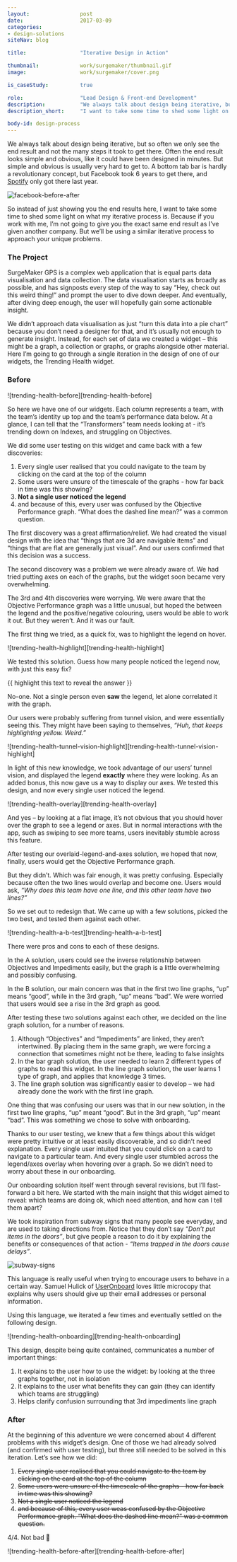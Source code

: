 ```yaml
---
layout:                post
date:                  2017-03-09
categories:
- design-solutions
siteNav: blog

title:                 "Iterative Design in Action"

thumbnail:             work/surgemaker/thumbnail.gif
image:                 work/surgemaker/cover.png

is_caseStudy:          true

role:                  "Lead Design & Front-end Development"
description:           "We always talk about design being iterative, but so often we only see the end result and not the many steps it took to get there."
description_short:     "I want to take some time to shed some light on what my iterative process is. Because if you work with me, I’m not going to give you the exact same end result as I’ve given another company. But we’ll be using a similar iterative process to approach your unique problems."

body-id: design-process
---
```


We always talk about design being iterative, but so often we only see the end result and not the many steps it took to get there. Often the end result looks simple and obvious, like it could have been designed in minutes. But simple and obvious is usually very hard to get to. A bottom tab bar is hardly a revolutionary concept, but Facebook took 6 years to get there, and [Spotify](https://uxdesign.cc/why-spotify-s-navigation-is-broken-ce6b4783539d#.mpl3sgipd) only got there last year.

![facebook-before-after][facebook-before-after]

So instead of just showing you the end results here, I want to take some time to shed some light on what my iterative process is. Because if you work with me, I’m not going to give you the exact same end result as I’ve given another company. But we’ll be using a similar iterative process to approach your unique problems.

### The Project

SurgeMaker GPS is a complex web application that is equal parts data visualisation and data collection. The data visualisation starts as broadly as possible, and has signposts every step of the way to say “Hey, check out this weird thing!” and prompt the user to dive down deeper. And eventually, after diving deep enough, the user will hopefully gain some actionable insight.

We didn’t approach data visualisation as just “turn this data into a pie chart” because you don’t need a designer for that, and it’s usually not enough to generate insight. Instead, for each set of data we created a widget – this might be a graph, a collection or graphs, or graphs alongside other material. Here I’m going to go through a single iteration in the design of one of our widgets, the Trending Health widget.

### Before

<div class="m-post-largeImg"></div>
![trending-health-before][trending-health-before]

So here we have one of our widgets. Each column represents a team, with the team’s identity up top and the team’s performance data below. At a glance, I can tell that the “Transformers” team needs looking at - it’s trending down on Indexes, and struggling on Objectives. 

We did some user testing on this widget and came back with a few discoveries:

1. Every single user realised that you could navigate to the team by clicking on the card at the top of the column
2. Some users were unsure of the timescale of the graphs - how far back in time was this showing?
3. **Not a single user noticed the legend**
4. and because of this, every user was confused by the Objective Performance graph. “What does the dashed line mean?” was a common question.

The first discovery was a great affirmation/relief. We had created the visual design with the idea that “things that are 3d are navigable items” and “things that are flat are generally just visual”. And our users confirmed that this decision was a success.

The second discovery was a problem we were already aware of. We had tried putting axes on each of the graphs, but the widget soon became very overwhelming.

The 3rd and 4th discoveries were worrying. We were aware that the Objective Performance graph was a little unusual, but hoped the between the legend and the positive/negative colouring, users would be able to work it out. But they weren’t. And it was our fault.

The first thing we tried, as a quick fix, was to highlight the legend on hover.

<div class="m-post-largeImg"></div>
![trending-health-highlight][trending-health-highlight]

We tested this solution. Guess how many people noticed the legend now, with just this easy fix?

{{ highlight this text to reveal the answer }}

<div class="m-post-secretWrapper">
	<div class="m-post-secret js-showSecret">
		No-one. Not a single person even <strong>saw</strong> the legend, let alone correlated it with the graph.
	</div>
</div>

Our users were probably suffering from tunnel vision, and were essentially seeing this. They might have been saying to themselves, _“Huh, that keeps highlighting yellow. Weird.”_

<div class="m-post-largeImg"></div>
![trending-health-tunnel-vision-highlight][trending-health-tunnel-vision-highlight]

In light of this new knowledge, we took advantage of our users’ tunnel vision, and displayed the legend **exactly** where they were looking. As an added bonus, this now gave us a way to display our axes. We tested this design, and now every single user noticed the legend.

<div class="m-post-largeImg"></div>
![trending-health-overlay][trending-health-overlay]

And yes – by looking at a flat image, it’s not obvious that you should hover over the graph to see a legend or axes. But in normal interactions with the app, such as swiping to see more teams, users inevitably stumble across this feature.

After testing our overlaid-legend-and-axes solution, we hoped that now, finally, users would get the Objective Performance graph.

But they didn’t. Which was fair enough, it was pretty confusing. Especially because often the two lines would overlap and become one. Users would ask, _“Why does this team have one line, and this other team have two lines?”_

So we set out to redesign that. We came up with a few solutions, picked the two best, and tested them against each other. 

<div class="m-post-largeImg"></div>
![trending-health-a-b-test][trending-health-a-b-test]

There were pros and cons to each of these designs.

In the A solution, users could see the inverse relationship between Objectives and Impediments easily, but the graph is a little overwhelming and possibly confusing.

In the B solution, our main concern was that in the first two line graphs, “up” means “good”, while in the 3rd graph, “up” means “bad”. We were worried that users would see a rise in the 3rd graph as good.

After testing these two solutions against each other, we decided on the line graph solution, for a number of reasons. 

1. Although “Objectives” and “Impediments” are linked, they aren’t intertwined. By placing them in the same graph, we were forcing a connection that sometimes might not be there, leading to false insights
2. In the bar graph solution, the user needed to learn 2 different types of graphs to read this widget. In the line graph solution, the user learns 1 type of graph, and applies that knowledge 3 times.
3. The line graph solution was significantly easier to develop – we had already done the work with the first line graph.

One thing that was confusing our users was that in our new solution, in the first two line graphs, “up” meant “good”. But in the 3rd graph, “up” meant “bad”. This was something we chose to solve with onboarding.

Thanks to our user testing, we knew that a few things about this widget were pretty intuitive or at least easily discoverable, and so didn’t need explanation. Every single user intuited that you could click on a card to navigate to a particular team. And every single user stumbled across the legend/axes overlay when hovering over a graph. So we didn’t need to worry about these in our onboarding.

Our onboarding solution itself went through several revisions, but I’ll fast-forward a bit here. We started with the main insight that this widget aimed to reveal: which teams are doing ok, which need attention, and how can I tell them apart?

We took inspiration from subway signs that many people see everyday, and are used to taking directions from. Notice that they don’t say _“Don’t put items in the doors”_, but give people a reason to do it by explaining the benefits or consequences of that action - _“Items trapped in the doors cause delays”_. 

![subway-signs][subway-signs]

This language is really useful when trying to encourage users to behave in a certain way. Samuel Hulick of [UserOnboard](http://useronboard.com/) loves little microcopy that explains why users should give up their email addresses or personal information.

Using this language, we iterated a few times and eventually settled on the following design.

<div class="m-post-largeImg"></div>
![trending-health-onboarding][trending-health-onboarding]

This design, despite being quite contained, communicates a number of important things:

1. It explains to the user how to use the widget: by looking at the three graphs together, not in isolation
2. It explains to the user what benefits they can gain (they can identify which teams are struggling)
3. Helps clarify confusion surrounding that 3rd impediments line graph

### After

At the beginning of this adventure we were concerned about 4 different problems with this widget’s design. One of those we had already solved (and confirmed with user testing), but three still needed to be solved in this iteration. Let’s see how we did:

1. <del>Every single user realised that you could navigate to the team by clicking on the card at the top of the column</del>
2. <del>Some users were unsure of the timescale of the graphs - how far back in time was this showing?</del>
3. <del>Not a single user noticed the legend</del>
4. <del>and because of this, every user weas confused by the Objective Performance graph. “What does the dashed line mean?” was a common question.</del>

4/4. Not bad 🙂 

<div class="m-post-largeImg"></div>
![trending-health-before-after][trending-health-before-after]

[facebook-before-after]: /assets/images/blog/design-process/facebook-before-after.png
[trending-health-before]: /assets/images/blog/design-process/trending-health-before.png
[trending-health-highlight]: /assets/images/blog/design-process/trending-health-highlight.gif
[trending-health-tunnel-vision-highlight]: /assets/images/blog/design-process/trending-health-tunnel-vision-highlight.gif
[trending-health-overlay]: /assets/images/blog/design-process/trending-health-overlay.gif
[trending-health-overlay-axes]: /assets/images/blog/design-process/trending-health-overlay-axes.png
[trending-health-a-b-test]: /assets/images/blog/design-process/trending-health-a-b-test.png
[trending-health-onboarding]: /assets/images/blog/design-process/trending-health-onboarding.png
[trending-health-before-after]: /assets/images/blog/design-process/trending-health-before-after.gif
[subway-signs]: /assets/images/blog/design-process/subway-signs.jpg